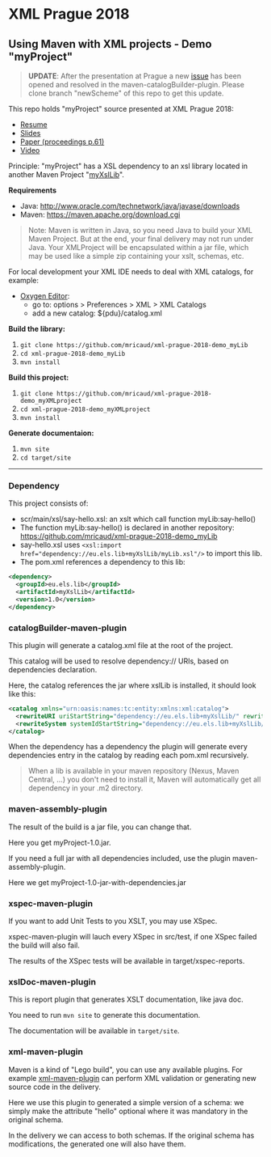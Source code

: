 # XML Prague 2018 

## Using Maven with XML projects - Demo "myProject"

> **UPDATE**: After the presentation at Prague a new [issue](https://github.com/cmarchand/maven-catalogBuilder-plugin/issues/4) has been opened and resolved in the maven-catalogBuilder-plugin.
> Please clone branch "newScheme" of this repo to get this update.

This repo holds "myProject" source presented at XML Prague 2018:

- [Resume](http://www.xmlprague.cz/day2-2018/#cm)
- [Slides](http://archive.xmlprague.cz/2018/files/presentations/XMLPRAGUE2018_maven-for-xml-projects_slides.pdf)
- [Paper (proceedings p.61)](http://archive.xmlprague.cz/2018/files/xmlprague-2018-proceedings.pdf#page=61)
- [Video](https://www.youtube.com/watch?v=EJGjYQ1XAGk)

Principle: "myProject" has a XSL dependency to an xsl library located in another Maven Project "[myXslLib](https://github.com/mricaud/xml-prague-2018-demo_myLib)".

**Requirements**

- Java: http://www.oracle.com/technetwork/java/javase/downloads
- Maven: https://maven.apache.org/download.cgi

> Note: Maven is written in Java, so you need Java to build your XML Maven Project. But at the end, your final delivery may not run under Java. 
> Your XMLProject will be encapsulated within a jar file, which may be used like a simple zip containing your xslt, schemas, etc.

For local development your XML IDE needs to deal with XML catalogs, for example:

- [Oxygen Editor](https://www.oxygenxml.com): 
    - go to: options > Preferences > XML > XML Catalogs
    - add a new catalog: ${pdu}/catalog.xml

**Build the library:**

1. `git clone https://github.com/mricaud/xml-prague-2018-demo_myLib`
1. `cd xml-prague-2018-demo_myLib`
1. `mvn install`

**Build this project:**

1. `git clone https://github.com/mricaud/xml-prague-2018-demo_myXMLproject`
1. `cd xml-prague-2018-demo_myXMLproject` 
1. `mvn install`

**Generate documentaion:**

1. `mvn site`
1. `cd target/site`

----------

### Dependency

This project consists of:

- scr/main/xsl/say-hello.xsl: an xslt which call function myLib:say-hello()
- The function myLib:say-hello() is declared in another repository: https://github.com/mricaud/xml-prague-2018-demo_myLib
- say-hello.xsl uses `<xsl:import href="dependency://eu.els.lib+myXslLib/myLib.xsl"/>` to import this lib. 
- The pom.xml references a dependency to this lib:

```xml
<dependency>
  <groupId>eu.els.lib</groupId>
  <artifactId>myXslLib</artifactId>
  <version>1.0</version>
</dependency>
```

### catalogBuilder-maven-plugin

This plugin will generate a catalog.xml file at the root of the project.

This catalog will be used to resolve dependency:// URIs, based on dependencies declaration.

Here, the catalog references the jar where xslLib is installed, it should look like this:

```xml
<catalog xmlns="urn:oasis:names:tc:entity:xmlns:xml:catalog">
  <rewriteURI uriStartString="dependency://eu.els.lib+myXslLib/" rewritePrefix="jar:file:C:\Users\you\.m2\repository\eu\els\lib\myXslLib\1.0\myXslLib-1.0.jar!/"></rewriteURI>
  <rewriteSystem systemIdStartString="dependency://eu.els.lib+myXslLib/" rewritePrefix="jar:file:C:\Users\you\.m2\repository\eu\els\lib\myXslLib\1.0\myXslLib-1.0.jar!/"></rewriteSystem>
</catalog>
```

When the dependency has a dependency the plugin will generate every dependencies entry in the catalog by reading each pom.xml recursively.

> When a lib is available in your maven repository (Nexus, Maven Central, ...) you don't need to install it, Maven will automatically get all dependency in your .m2 directory.

### maven-assembly-plugin

The result of the build is a jar file, you can change that.

Here you get myProject-1.0.jar.

If you need a full jar with all dependencies included, use the plugin maven-assembly-plugin.

Here we get myProject-1.0-jar-with-dependencies.jar

### xspec-maven-plugin

If you want to add Unit Tests to you XSLT, you may use XSpec.

xspec-maven-plugin will lauch every XSpec in src/test, if one XSpec failed the build will also fail.

The results of the XSpec tests will be available in target/xspec-reports.

### xslDoc-maven-plugin

This is report plugin that generates XSLT documentation, like java doc.

You need to run `mvn site` to generate this documentation.

The documentation will be available in `target/site`.

### xml-maven-plugin

Maven is a kind of "Lego build", you can use any available plugins.
For example [xml-maven-plugin](http://www.mojohaus.org/xml-maven-plugin) can perform XML validation or generating new source code in the delivery.

Here we use this plugin to generated a simple version of a schema: we simply make the attribute "hello" optional where it was mandatory in the original schema.

In the delivery we can access to both schemas. If the original schema has modifications, the generated one will also have them.